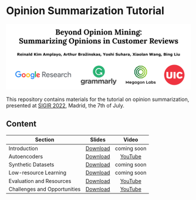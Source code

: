 # Opinion Summarization Tutorial


![Image](img/front.png)

This repository contains materials for the tutorial on opinion summarization, presented at [SIGIR 2022](https://arxiv.org/abs/2206.01543), Madrid, the 7th of July.


## Content

| Section                       | Slides | Video  |
| ----------------------------- |:-------------:| :-----:|
| Introduction                  | [Download](https://abrazinskas.s3.eu-west-1.amazonaws.com/downloads/slides/opinion_summ_tutorial/introduction.pdf) | coming soon |
| Autoencoders                  | [Download](https://abrazinskas.s3.eu-west-1.amazonaws.com/downloads/slides/opinion_summ_tutorial/autoencoders.pdf) | [YouTube](https://www.youtube.com/watch?v=i32v1LAZEhE)|
| Synthetic Datasets            | [Download](https://abrazinskas.s3.eu-west-1.amazonaws.com/downloads/slides/opinion_summ_tutorial/synthetic.pdf) | coming soon |
| Low-resource Learning         | [Download](https://abrazinskas.s3.eu-west-1.amazonaws.com/downloads/slides/opinion_summ_tutorial/lr_learning.pdf) | coming soon |
| Evaluation and Resources      | [Download](https://abrazinskas.s3.eu-west-1.amazonaws.com/downloads/slides/opinion_summ_tutorial/eval_and_resources.pdf) | [YouTube](https://www.youtube.com/watch?v=9L3bp8ZSVyE) |
| Challenges and Opportunities  | [Download](https://abrazinskas.s3.eu-west-1.amazonaws.com/downloads/slides/opinion_summ_tutorial/challenges_and_opportunities.pdf) | [YouTube](https://www.youtube.com/watch?v=HIhfuoJA_lg) |


